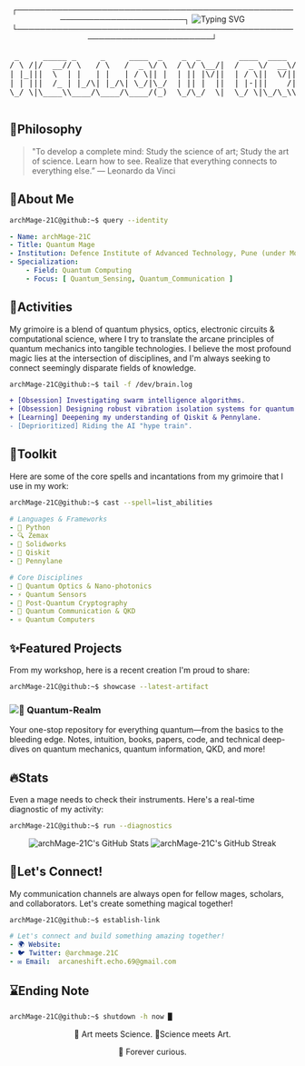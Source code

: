 <div align="center">

┌───────────────────────────────────────────────────────────────────────┐
<img src="https://readme-typing-svg.demolab.com?font=Fira+Code&pause=1000&color=33FF33&center=true&vCenter=true&multiline=true&width=700&height=100&lines=Booting+Grimoire...;System+check+complete.;Welcome%2C+Fellow+Seeker+of+Knowledge!" alt="Typing SVG" />
└───────────────────────────────────────────────────────────────────────┘


</div>

<div align="center">
<pre>
 _     _____ _     _     ____  _    _  _        ____  ____  ____ _     _      ____  _____ _____     ____  _  ____   
/ \ /|/  __// \   / \   /  _ \/ \  / \/ \__/|  /  _ \/  __\/   _Y \ /|/ \__/|/  _ \/  __//  __/    /_   \/ \/   _\  
| |_|||  \  | |   | |   | / \|| |  | || |\/||  | / \||  \/||  / | |_||| |\/||| / \|| |  _|  \ _____ /   /| ||  /    
| | |||  /_ | |_/\| |_/\| \_/|\_/  | || |  ||  | |-|||    /|  \_| | ||| |  ||| |-||| |_//|  /_\____Y   /_| ||  \__  
\_/ \|\____\\____/\____/\____/(_)  \_/\_/  \|  \_/ \|\_/\_\\____|_/ \|\_/  \|\_/ \|\____\\____\    \____/\_/\____/  
                                                                                                                        
                                                                                                                                                                                                                                                                       
</pre>
</div>

🗿Philosophy
---
> "To develop a complete mind: Study the science of art; Study the art of science. Learn how to see. Realize that everything connects to everything else.” — Leonardo da Vinci

📌About Me
---
```bash
archMage-21C@github:~$ query --identity
```
```yaml
- Name: archMage-21C
- Title: Quantum Mage
- Institution: Defence Institute of Advanced Technology, Pune (under MoD & DRDO)
- Specialization:
    - Field: Quantum Computing
    - Focus: [ Quantum_Sensing, Quantum_Communication ]
```
🎯Activities
---
My grimoire is a blend of quantum physics, optics, electronic circuits & computational science, where I try to translate the arcane principles of quantum mechanics into tangible technologies. I believe the most profound magic lies at the intersection of disciplines, and I'm always seeking to connect seemingly disparate fields of knowledge.
```sh
archMage-21C@github:~$ tail -f /dev/brain.log
```
```diff
+ [Obsession] Investigating swarm intelligence algorithms.
+ [Obsession] Designing robust vibration isolation systems for quantum experiments.
+ [Learning] Deepening my understanding of Qiskit & Pennylane.
- [Deprioritized] Riding the AI "hype train".
```
🔮Toolkit
---
Here are some of the core spells and incantations from my grimoire that I use in my work:
```sh
archMage-21C@github:~$ cast --spell=list_abilities
```
```yaml
# Languages & Frameworks
- 📜 Python
- 🔍 Zemax
- 🔬 Solidworks
- 🔮 Qiskit
- 🌌 Pennylane

# Core Disciplines
- 🔬 Quantum Optics & Nano-photonics
- ⚡ Quantum Sensors
- 🔐 Post-Quantum Cryptography
- 📢 Quantum Communication & QKD
- ⚛️ Quantum Computers
```
✨Featured Projects
---
From my workshop, here is a recent creation I'm proud to share:
```sh
archMage-21C@github:~$ showcase --latest-artifact
```
### ![🚀 Quantum-Realm](https://github.com/archMage-21C/Quantum-Realm.git)

Your one-stop repository for everything quantum—from the basics to the bleeding edge.
Notes, intuition, books, papers, code, and technical deep-dives on quantum mechanics, quantum information, QKD, and more!

🔥Stats
---
Even a mage needs to check their instruments. Here's a real-time diagnostic of my activity:
```sh
archMage-21C@github:~$ run --diagnostics
```

<p align="center">
<img src="https://github-readme-stats.vercel.app/api?username=archMage-21C&show_icons=true&theme=merko" alt="archMage-21C's GitHub Stats" />
<img src="https://github-readme-streak-stats.herokuapp.com?user=archMage-21C&theme=merko" alt="archMage-21C's GitHub Streak" />
</p>

📱Let's Connect!
---
My communication channels are always open for fellow mages, scholars, and collaborators. Let's create something magical together!
```sh
archMage-21C@github:~$ establish-link
```
```yaml
# Let's connect and build something amazing together!
- 🌍 Website: 
- 🐦 Twitter: @archmage.21C
- ✉️ Email:  arcaneshift.echo.69@gmail.com
```
⌛Ending Note
---
```sh
archMage-21C@github:~$ shutdown -h now █
```
<div align="center">
🎨 Art meets Science. 🧬Science meets Art.

🧪 Forever curious. 
</div>
